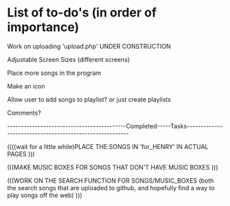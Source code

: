 # List of to-do's (in order of importance)


Work on uploading 'upload.php' UNDER CONSTRUCTION

Adjustable Screen Sizes (different screens)

Place more songs in the program

Make an icon

Allow user to add songs to playlist? or just create playlists

Comments?

-------------------------------------------Completed-----Tasks---------------------------------------------------------


((((wait for a little while)PLACE THE SONGS IN 'for_HENRY' IN ACTUAL PAGES )))

(((MAKE MUSIC BOXES FOR SONGS THAT DON'T HAVE MUSIC BOXES )))

(((WORK ON THE SEARCH FUNCTION FOR SONGS/MUSIC_BOXES  (both the search songs that are uploaded to github, and hopefully find a way to play songs off the web) )))
